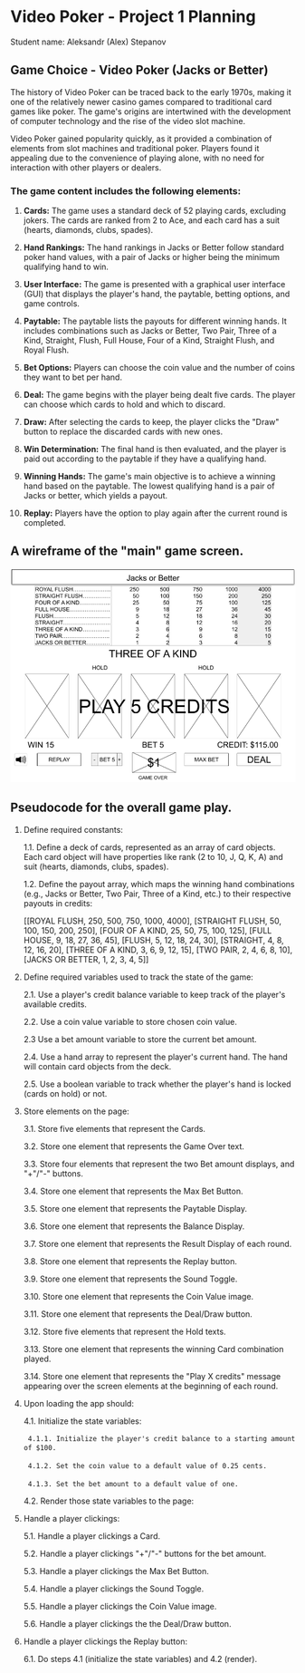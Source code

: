 # Video Poker - Project 1 Planning

Student name: Aleksandr (Alex) Stepanov

## Game Choice - Video Poker (Jacks or Better)

The history of Video Poker can be traced back to the early 1970s, making it one of the relatively newer casino games compared to traditional card games like poker. The game's origins are intertwined with the development of computer technology and the rise of the video slot machine.

Video Poker gained popularity quickly, as it provided a combination of elements from slot machines and traditional poker. Players found it appealing due to the convenience of playing alone, with no need for interaction with other players or dealers.

### The game content includes the following elements:

1. __Cards:__ The game uses a standard deck of 52 playing cards, excluding jokers. The cards are ranked from 2 to Ace, and each card has a suit (hearts, diamonds, clubs, spades).

2. __Hand Rankings:__ The hand rankings in Jacks or Better follow standard poker hand values, with a pair of Jacks or higher being the minimum qualifying hand to win.

3. __User Interface:__ The game is presented with a graphical user interface (GUI) that displays the player's hand, the paytable, betting options, and game controls.

4. __Paytable:__ The paytable lists the payouts for different winning hands. It includes combinations such as Jacks or Better, Two Pair, Three of a Kind, Straight, Flush, Full House, Four of a Kind, Straight Flush, and Royal Flush.

5. __Bet Options:__ Players can choose the coin value and the number of coins they want to bet per hand.

6. __Deal:__ The game begins with the player being dealt five cards. The player can choose which cards to hold and which to discard.

7. __Draw:__ After selecting the cards to keep, the player clicks the "Draw" button to replace the discarded cards with new ones.

8. __Win Determination:__ The final hand is then evaluated, and the player is paid out according to the paytable if they have a qualifying hand.

9. __Winning Hands:__ The game's main objective is to achieve a winning hand based on the paytable. The lowest qualifying hand is a pair of Jacks or better, which yields a payout.

10. __Replay:__ Players have the option to play again after the current round is completed.

## A wireframe of the "main" game screen.
![Video Poker Wireframe](../assets/Video%20Poker%20Wireframe1.png)

## Pseudocode for the overall game play.

1. Define required constants:

    1.1. Define a deck of cards, represented as an array of card objects. Each card object will have properties like rank (2 to 10, J, Q, K, A) and suit (hearts, diamonds, clubs, spades).

    1.2. Define the payout array, which maps the winning hand combinations (e.g., Jacks or Better, Two Pair, Three of a Kind, etc.) to their respective payouts in credits:

    [[ROYAL FLUSH,        250,     500,     750,     1000,    4000],
    [STRAIGHT FLUSH,      50,      100,     150,     200,     250],
    [FOUR OF A KIND,      25,      50,      75,      100,     125],
    [FULL HOUSE,          9,       18,      27,      36,      45],
    [FLUSH,               5,       12,      18,      24,      30],
    [STRAIGHT,            4,       8,       12,      16,      20],
    [THREE OF A KIND,     3,       6,       9,       12,      15],
    [TWO PAIR,            2,       4,       6,       8,       10],
    [JACKS OR BETTER,     1,       2,       3,       4,       5]]

2. Define required variables used to track the state of the game:

    2.1. Use a player's credit balance variable to keep track of the player's available credits.

    2.2. Use a coin value variable to store chosen coin value.
    
    2.3 Use a bet amount variable to store the current bet amount.
    
    2.4. Use a hand array to represent the player's current hand. The hand will contain card objects from the deck.
    
    2.5. Use a boolean variable to track whether the player's hand is locked (cards on hold) or not.

3. Store elements on the page:

    3.1. Store five elements that represent the Cards.

    3.2. Store one element that represents the Game Over text.

    3.3. Store four elements that represent the two Bet amount displays, and "+"/"-" buttons.

    3.4. Store one element that represents the Max Bet Button.

    3.5. Store one element that represents the Paytable Display.

    3.6. Store one element that represents the Balance Display.

    3.7. Store one element that represents the Result Display of each round.

    3.8. Store one element that represents the Replay button.

    3.9. Store one element that represents the Sound Toggle.

    3.10. Store one element that represents the Coin Value image.

    3.11. Store one element that represents the Deal/Draw button.

    3.12. Store five elements that represent the Hold texts.

    3.13. Store one element that represents the winning Card combination played.

    3.14. Store one element that represents the "Play X credits" message appearing over the screen elements at the beginning of each round.



4. Upon loading the app should:

    4.1. Initialize the state variables:

        4.1.1. Initialize the player's credit balance to a starting amount of $100.

        4.1.2. Set the coin value to a default value of 0.25 cents.

        4.1.3. Set the bet amount to a default value of one.


    4.2. Render those state variables to the page:


5. Handle a player clickings:

    5.1. Handle a player clickings a Card.

    5.2. Handle a player clickings "+"/"-" buttons for the bet amount.

    5.3. Handle a player clickings the Max Bet Button.

    5.4. Handle a player clickings the Sound Toggle.

    5.5. Handle a player clickings the Coin Value image.

    5.6. Handle a player clickings the the Deal/Draw button.

6. Handle a player clickings the Replay button:

    6.1. Do steps 4.1 (initialize the state variables) and 4.2 (render).

    